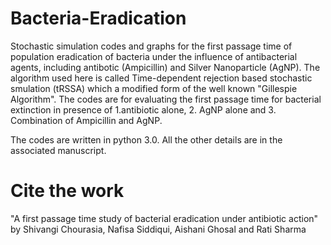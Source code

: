 # Bacteria-Eradication
Stochastic simulation codes and graphs for the first passage time of population eradication of bacteria under the influence of antibacterial agents, including antibotic (Ampicillin) and Silver Nanoparticle (AgNP). The algorithm used here is called Time-dependent rejection based stochastic smulation (tRSSA) which a modified form of the well known "Gillespie Algorithm". The codes are for evaluating the first passage time for bacterial extinction in presence of 1.antibiotic alone, 2. AgNP alone and 3. Combination of Ampicillin and AgNP.

The codes are written in python 3.0. All the other details are in the associated manuscript.

# Cite the work
"A first passage time study of bacterial eradication under antibiotic action" by Shivangi Chourasia, Nafisa Siddiqui, Aishani Ghosal and Rati Sharma
